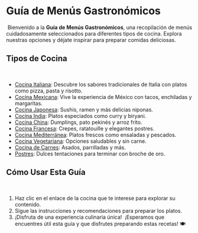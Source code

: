 
# Guía de Menús Gastronómicos
​
Bienvenido a la **Guía de Menús Gastronómicos**, una recopilación de menús cuidadosamente seleccionados para diferentes tipos de cocina. Explora nuestras opciones y déjate inspirar para preparar comidas deliciosas.
​
## Tipos de Cocina
​
- [Cocina Italiana](GuiaDeMenus/italiana.md): Descubre los sabores tradicionales de Italia con platos como pizza, pasta y risotto.
- [Cocina Mexicana](GuiaDeMenus/mexicana.md): Vive la experiencia de México con tacos, enchiladas y margaritas.
- [Cocina Japonesa](GuiaDeMenus/japonesa.md): Sushis, ramen y más delicias niponas.
- [Cocina India](GuiaDeMenus/india.md): Platos especiados como curry y biryani.
- [Cocina China](GuiaDeMenus/china.md): Dumplings, pato pekinés y arroz frito.
- [Cocina Francesa](GuiaDeMenus/francesa.md): Crepes, ratatouille y elegantes postres.
- [Cocina Mediterránea](GuiaDeMenus/mediterranea.md): Platos frescos como ensaladas y pescados.
- [Cocina Vegetariana](GuiaDeMenus/vegetariana.md): Opciones saludables y sin carne.
- [Cocina de Carnes](GuiaDeMenus/carnes.md): Asados, parrilladas y más.
- [Postres](GuiaDeMenus/postres.md): Dulces tentaciones para terminar con broche de oro.
​
## Cómo Usar Esta Guía
​
1. Haz clic en el enlace de la cocina que te interese para explorar su contenido.
2. Sigue las instrucciones y recomendaciones para preparar los platos.
3. ¡Disfruta de una experiencia culinaria única!
​
¡Esperamos que encuentres útil esta guía y que disfrutes preparando estas recetas! 🍽️